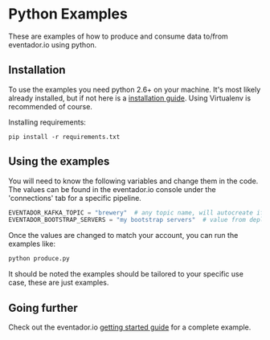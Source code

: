 # Python Examples

These are examples of how to produce and consume data to/from eventador.io using python.

## Installation

To use the examples you need python 2.6+ on your machine. It's most likely already installed, but if not here is a [installation guide](http://docs.python-guide.org/en/latest/starting/installation/). Using Virtualenv is recommended of course.

Installing requirements:

```
pip install -r requirements.txt
```

## Using the examples

You will need to know the following variables and change them in the code. The values can be found in the eventador.io console under the 'connections' tab for a specific pipeline.

```python
EVENTADOR_KAFKA_TOPIC = "brewery"  # any topic name, will autocreate if needed
EVENTADOR_BOOTSTRAP_SERVERS = "my bootstrap servers"  # value from deployments tab in UI
```

Once the values are changed to match your account, you can run the examples like:

```bash
python produce.py
```

It should be noted the examples should be tailored to your specific use case, these are just examples.

## Going further

Check out the eventador.io [getting started guide](https://eventador.github.io/documentation/getting_started_guide.html) for a complete example.
